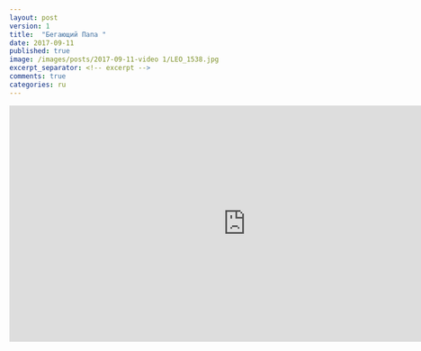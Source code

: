 ```yaml
---
layout: post
version: 1
title:  "Бегающий Папа "
date: 2017-09-11
published: true
image: /images/posts/2017-09-11-video 1/LEO_1538.jpg
excerpt_separator: <!-- excerpt -->
comments: true
categories: ru 
---
```


<iframe width="840" height="420" 
src="https://www.youtube.com/embed/2eKysWCDXws" frameborder="0" allowfullscreen></iframe>